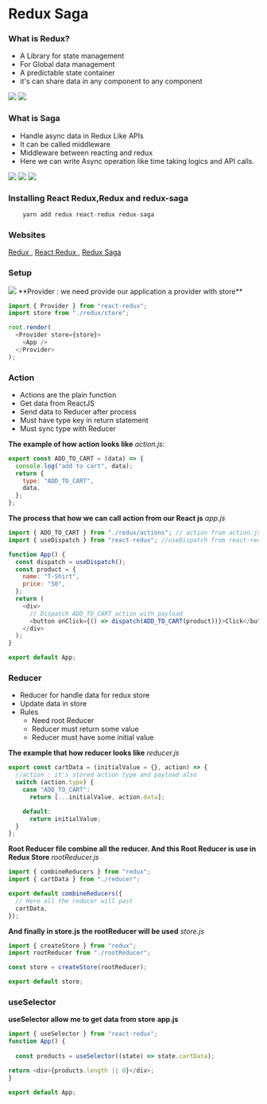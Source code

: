 # Redux Saga

### What is Redux?

- A Library for state management
- For Global data management
- A predictable state container
- it's can share data in any component to any component

<img src="./image/redux-diagram.png">
<img src="./image/redux-diagram2.png">

### What is Saga

- Handle async data in Redux Like APIs
- It can be called middleware
- Middleware between reacting and redux
- Here we can write Async operation like time taking logics and API calls.

<img src="./image/saga1.gif">
<img src="./image/saga2.png">
<img src="./image/saga3.png">

### Installing React Redux,Redux and redux-saga

```js
    yarn add redux react-redux redux-saga
```

### Websites

<a href="https://redux.js.org/introduction/getting-started"> Redux </a>,
<a href="https://react-redux.js.org/introduction/getting-started"> React Redux </a>,
<a href="https://redux-saga.js.org/docs/introduction/GettingStarted/"> Redux Saga </a>

### Setup

<img src="./image/setup1.png">
**Provider : we need provide our application a provider with store**

```js
import { Provider } from "react-redux";
import store from "./redux/store";

root.render(
  <Provider store={store}>
    <App />
  </Provider>
);
```

### Action

- Actions are the plain function
- Get data from ReactJS
- Send data to Reducer after process
- Must have type key in return statement
- Must sync type with Reducer

**The example of how action looks like**
_action.js:_

```js
export const ADD_TO_CART = (data) => {
  console.log("add to cart", data);
  return {
    type: "ADD_TO_CART",
    data,
  };
};
```

**The process that how we can call action from our React js**
_app.js_

```js
import { ADD_TO_CART } from "./redux/actions"; // action from action.js
import { useDispatch } from "react-redux"; //useDispatch from react-redux

function App() {
  const dispatch = useDispatch();
  const product = {
    name: "T-Shirt",
    price: "50",
  };
  return (
    <div>
      // Dispatch ADD_TO_CART action with payload
      <button onClick={() => dispatch(ADD_TO_CART(product))}>Click</button>
    </div>
  );
}

export default App;
```

### Reducer

- Reducer for handle data for redux store
- Update data in store
- Rules
  - Need root Reducer
  - Reducer must return some value
  - Reducer must have some initial value

**The example that how reducer looks like**
_reducer.js_

```js
export const cartData = (initialValue = {}, action) => {
  //action : it's stored action type and payload also
  switch (action.type) {
    case "ADD_TO_CART":
      return [...initialValue, action.data];

    default:
      return initialValue;
  }
};
```

**Root Reducer file combine all the reducer. And this Root Reducer is use in Redux Store**
_rootReducer.js_

```js
import { combineReducers } from "redux";
import { cartData } from "./reducer";

export default combineReducers({
  // Here all the reducer will past
  cartData,
});
```

**And finally in store.js the rootReducer will be used**
_store.js_

```js
import { createStore } from "redux";
import rootReducer from "./rootReducer";

const store = createStore(rootReducer);

export default store;
```

### useSelector

**useSelector allow me to get data from store**
**app.js**

```js
import { useSelector } from "react-redux";
function App() {
    
  const products = useSelector((state) => state.cartData);

return <div>{products.length || 0}</div>;
}

export default App;
```
